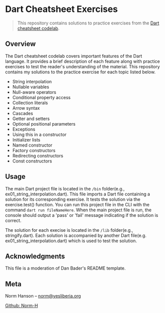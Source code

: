 # Dart Cheatsheet Exercises

> This repository contains solutions to practice exercises from the [Dart
> cheatsheet codelab](https://dart.dev/codelabs/dart-cheatsheet).

## Overview

The Dart cheatsheet codelab covers important features of the Dart language. It provides a brief description of each feature along with practice exercises to test the reader's understanding of the material. This repository contains my solutions to the practice exercise for each topic listed below.

- String interpolation
- Nullable variables
- Null-aware operators
- Conditional property access
- Collection literals
- Arrow syntax
- Cascades
- Getter and setters
- Optional positional parameters
- Exceptions
- Using this in a constructor
- Initializer lists
- Named constructor
- Factory constructors
- Redirecting constructors
- Const constructors

## Usage

The main Dart project file is located in the `/bin` folder(e.g., ex01_string_interpolation.dart).
This file imports a Dart file containing a solution for its corresponding exercise. It tests the solution via the exercise.test() function. You can run this project file in the CLI with the command `dart run fileNameHere`. When the main project file is run, the console should output a 'pass' or 'fail' message indicating if the solution is correct.

The solution for each execise is located in the `/lib` folder(e.g., stringify.dart). Each solution is accompanied by another Dart file(e.g. ex01_string_interpolation.dart) which is used to test the solution.

## Acknowledgments

This file is a moderation of Dan Bader's README template.

## Meta

Norm Hanson – norm@yesliberia.org

[Github: Norm-H](https://github.com/Norm-H)
